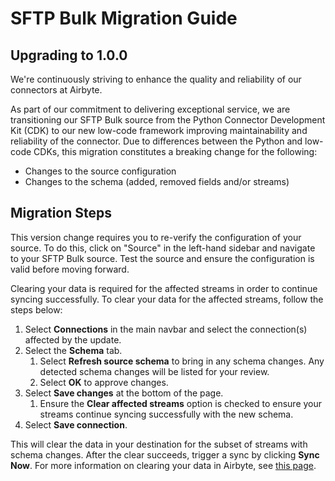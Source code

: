 # SFTP Bulk Migration Guide

## Upgrading to 1.0.0
We're continuously striving to enhance the quality and reliability of our connectors at Airbyte.

As part of our commitment to delivering exceptional service, we are transitioning our SFTP Bulk source from the Python Connector Development Kit (CDK) to our new low-code framework improving maintainability and reliability of the connector. Due to differences between the Python and low-code CDKs, this migration constitutes a breaking change for the following:

- Changes to the source configuration
- Changes to the schema (added, removed fields and/or streams)

## Migration Steps

This version change requires you to re-verify the configuration of your source. To do this, click on "Source" in the left-hand sidebar and navigate to your SFTP Bulk source. Test the source and ensure the configuration is valid before moving forward. 

Clearing your data is required for the affected streams in order to continue syncing successfully. To clear your data for the affected streams, follow the steps below:

1. Select **Connections** in the main navbar and select the connection(s) affected by the update.
2. Select the **Schema** tab. 
    1. Select **Refresh source schema** to bring in any schema changes. Any detected schema changes will be listed for your review.
    2. Select **OK** to approve changes.
3. Select **Save changes** at the bottom of the page. 
    1. Ensure the **Clear affected streams** option is checked to ensure your streams continue syncing successfully with the new schema.
4. Select **Save connection**. 

This will clear the data in your destination for the subset of streams with schema changes. After the clear succeeds, trigger a sync by clicking **Sync Now**. For more information on clearing your data in Airbyte, see [this page](https://docs.airbyte.com/operator-guides/reset).